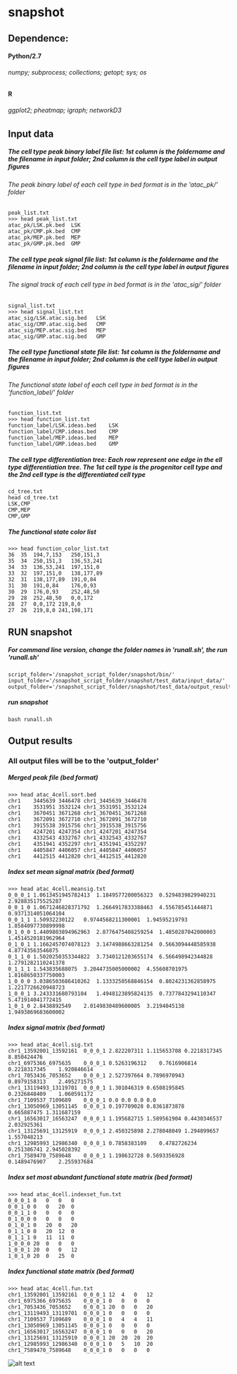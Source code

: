 # snapshot


## Dependence:
#### Python/2.7
###### numpy; subprocess; collections; getopt; sys; os
#### R
###### ggplot2; pheatmap; igraph; networkD3

## Input data
##### The cell type peak binary label file list: 1st column is the foldername and the filename in input folder; 2nd column is the cell type label in output figures
###### The peak binary label of each cell type in bed format is in the 'atac_pk/' folder
```
peak_list.txt
>>> head peak_list.txt 
atac_pk/LSK.pk.bed	LSK
atac_pk/CMP.pk.bed	CMP
atac_pk/MEP.pk.bed	MEP
atac_pk/GMP.pk.bed	GMP
```

##### The cell type peak signal file list: 1st column is the foldername and the filename in input folder; 2nd column is the cell type label in output figures
###### The signal track of each cell type in bed format is in the 'atac_sig/' folder
```
signal_list.txt
>>> head signal_list.txt 
atac_sig/LSK.atac.sig.bed	LSK
atac_sig/CMP.atac.sig.bed	CMP
atac_sig/MEP.atac.sig.bed	MEP
atac_sig/GMP.atac.sig.bed	GMP
```

##### The cell type functional state file list: 1st column is the foldername and the filename in input folder; 2nd column is the cell type label in output figures
###### The functional state label of each cell type in bed format is in the 'function_label/' folder
```
function_list.txt
>>> head function_list.txt 
function_label/LSK.ideas.bed	LSK
function_label/CMP.ideas.bed	CMP
function_label/MEP.ideas.bed	MEP
function_label/GMP.ideas.bed	GMP
```

##### The cell type differentiation tree: Each row represent one edge in the ell type differentiation tree. The 1st cell type is the progenitor cell type and the 2nd cell type is the differentiated cell type
```
cd_tree.txt 
head cd_tree.txt
LSK,CMP
CMP,MEP
CMP,GMP
```

##### The functional state color list
```
>>> head function_color_list.txt
36	35	194,7,153	250,151,3
35	34	250,151,3	136,53,241
34	33	136,53,241	197,151,0
33	32	197,151,0	138,177,89
32	31	138,177,89	191,0,84
31	30	191,0,84	176,0,93
30	29	176,0,93	252,48,50
29	28	252,48,50	0,0,172
28	27	0,0,172	219,8,0
27	26	219,8,0	241,198,171
```

## RUN snapshot
##### For command line version, change the folder names in 'runall.sh', the run 'runall.sh'
```
script_folder='/snapshot_script_folder/snapshot/bin/'
input_folder='/snapshot_script_folder/snapshot/test_data/input_data/'
output_folder='/snapshot_script_folder/snapshot/test_data/output_result/'
```

##### run snapshot
```
bash runall.sh
```


## Output results
### All output files will be to the 'output_folder'
##### Merged peak file (bed format)
```
>>> head atac_4cell.sort.bed
chr1	3445639	3446478	chr1_3445639_3446478
chr1	3531951	3532124	chr1_3531951_3532124
chr1	3670451	3671268	chr1_3670451_3671268
chr1	3672091	3672710	chr1_3672091_3672710
chr1	3915538	3915756	chr1_3915538_3915756
chr1	4247201	4247354	chr1_4247201_4247354
chr1	4332543	4332767	chr1_4332543_4332767
chr1	4351941	4352297	chr1_4351941_4352297
chr1	4405847	4406057	chr1_4405847_4406057
chr1	4412515	4412820	chr1_4412515_4412820
```

##### Index set mean signal matrix (bed format)
```
>>> head atac_4cell.meansig.txt
0_0_0_1	1.0613451945782413	1.1849577200056323	0.5294839829940231	2.928835175525287
0_0_1_0	1.0671246828371792	1.2664917833388463	4.556785451444871	0.9371314051064104
0_0_1_1	1.50932230122	0.9744568211300001	1.94595219793	1.8584097730899998
0_1_0_0	1.4409803894962963	2.8776475408259254	1.4850287042000003	1.4514520181962964
0_1_0_1	1.1662457074078123	3.1474988663281254	0.5663094448585938	4.87743563546875
0_1_1_0	1.5020250353344822	3.7340121203655174	6.566498942344828	1.2791282110241378
0_1_1_1	1.543835688075	3.2044735005000002	4.55608701975	1.8168650337750003
1_0_0_0	3.0386503686410262	1.1333250568846154	0.8024231362858975	1.2217726620948723
1_0_0_1	3.243331680793104	1.4948123895824135	0.7377843294110347	5.471914041772415
1_0_1_0	2.8438892549	2.0149830489600005	3.2194045138	1.9493869683600002

```

##### Index signal matrix (bed format)
```
>>> head atac_4cell.sig.txt
chr1_13592001_13592161	0_0_0_1	2.822207311	1.115653708	0.2218317345	8.850424476
chr1_6975366_6975635	0_0_0_1	0.5263196312	0.7616906814	0.2218317345	1.920846614
chr1_7053436_7053652	0_0_0_1	2.527397664	0.7896970943	0.8979158313	2.495271575
chr1_13119493_13119701	0_0_0_1	1.301046319	0.6508195845	0.2326848409	1.060591172
chr1_7109537_7109689	0_0_0_1	0.0	0.0	0.0	0.0
chr1_13050969_13051145	0_0_0_1	0.197709028	0.8361873878	0.665887475	1.311687159
chr1_16563017_16563247	0_0_0_1	1.195682715	1.589561904	0.4430346537	2.032925361
chr1_13125691_13125919	0_0_0_1	2.450325898	2.278048049	1.294899657	1.557048213
chr1_12985993_12986340	0_0_0_1	0.7858383109	0.4782726234	0.251386741	2.945028392
chr1_7589470_7589648	0_0_0_1	1.198632728	0.5693356928	0.1489476907	2.255937684

```

##### Index set most abundant functional state matrix (bed format)
```
>>> head atac_4cell.indexset_fun.txt
0_0_0_1	0	0	0	0
0_0_1_0	0	0	20	0
0_0_1_1	0	0	0	0
0_1_0_0	0	0	0	0
0_1_0_1	0	20	0	20
0_1_1_0	0	20	12	0
0_1_1_1	0	11	11	0
1_0_0_0	20	0	0	0
1_0_0_1	20	0	0	12
1_0_1_0	20	0	25	0

```

##### Index functional state matrix (bed format)
```
>>> head atac_4cell.fun.txt
chr1_13592001_13592161	0_0_0_1	12	4	0	12
chr1_6975366_6975635	0_0_0_1	0	0	0	0
chr1_7053436_7053652	0_0_0_1	20	0	0	20
chr1_13119493_13119701	0_0_0_1	0	0	0	0
chr1_7109537_7109689	0_0_0_1	0	4	4	11
chr1_13050969_13051145	0_0_0_1	0	0	0	0
chr1_16563017_16563247	0_0_0_1	0	0	0	20
chr1_13125691_13125919	0_0_0_1	20	20	20	20
chr1_12985993_12986340	0_0_0_1	0	5	10	20
chr1_7589470_7589648	0_0_0_1	0	0	0	0

```


![alt text](https://github.com/guanjue/snapshot/blob/master/test_data/output_result/atac_4cell.indexset_fun.png)









